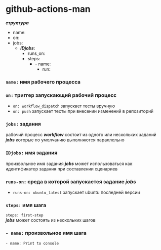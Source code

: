 # github-actions-man  
***структура***
- name:
- on:
- jobs:
  - ***IDjobs***:
    - runs_on:
    - steps:
      - \- name:
        - run:

### `name:` имя рабочего процесса ###
### `on:`  триггер запускающий рабочий процесс ###
* `on: workflow_dispatch` запускает тесты вручную
* `on: push` запускает тесты при внесении изменений в репозиторий 
### `jobs:` задания ###
рабочий процесс ***workflow*** состоит из одного или нескольких заданий ***jobs*** которые по умолчанию выполняются параллельно <br>
### `IDjobs:` имя задания ###
произвольное имя задания ***jobs*** может использоваться как идентификатор задания при составлении сценариев
### `runs-on:` среда в которой запускается задание ***jobs*** ###
- `runs-on: ubuntu_latest` запускает ubuntu последней версии
### `steps:` имя шага ###
`steps: first-step` \
***jobs*** может состоять из нескольких шагов
### `- name:` произвольное имя шага ###
`- name: Print to console`


